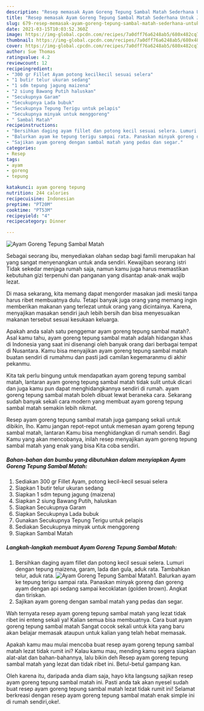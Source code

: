 ```yaml
---
description: "Resep memasak Ayam Goreng Tepung Sambal Matah Sederhana Untuk Jualan"
title: "Resep memasak Ayam Goreng Tepung Sambal Matah Sederhana Untuk Jualan"
slug: 679-resep-memasak-ayam-goreng-tepung-sambal-matah-sederhana-untuk-jualan
date: 2021-03-15T10:03:52.360Z
image: https://img-global.cpcdn.com/recipes/7a0dff76a6248ab5/680x482cq70/ayam-goreng-tepung-sambal-matah-foto-resep-utama.jpg
thumbnail: https://img-global.cpcdn.com/recipes/7a0dff76a6248ab5/680x482cq70/ayam-goreng-tepung-sambal-matah-foto-resep-utama.jpg
cover: https://img-global.cpcdn.com/recipes/7a0dff76a6248ab5/680x482cq70/ayam-goreng-tepung-sambal-matah-foto-resep-utama.jpg
author: Sue Thomas
ratingvalue: 4.2
reviewcount: 12
recipeingredient:
- "300 gr Fillet Ayam potong kecilkecil sesuai selera"
- "1 butir telur ukuran sedang"
- "1 sdm tepung jagung maizena"
- "2 siung Bawang Putih haluskan"
- "Secukupnya Garam"
- "Secukupnya Lada bubuk"
- "Secukupnya Tepung Terigu untuk pelapis"
- "Secukupnya minyak untuk menggoreng"
- " Sambal Matah"
recipeinstructions:
- "Bersihkan daging ayam fillet dan potong kecil sesuai selera. Lumuri dengan tepung maizena, garam, lada dan gula, aduk rata. Tambahkan telur, aduk rata."
- "Balurkan ayam ke tepung terigu sampai rata. Panaskan minyak goreng dan goreng ayam dengan api sedang sampai kecoklatan (golden brown). Angkat dan tiriskan."
- "Sajikan ayam goreng dengan sambal matah yang pedas dan segar."
categories:
- Resep
tags:
- ayam
- goreng
- tepung

katakunci: ayam goreng tepung 
nutrition: 244 calories
recipecuisine: Indonesian
preptime: "PT20M"
cooktime: "PT53M"
recipeyield: "4"
recipecategory: Dinner

---
```



![Ayam Goreng Tepung Sambal Matah](https://img-global.cpcdn.com/recipes/7a0dff76a6248ab5/680x482cq70/ayam-goreng-tepung-sambal-matah-foto-resep-utama.jpg)

Sebagai seorang ibu, menyediakan olahan sedap bagi famili merupakan hal yang sangat menyenangkan untuk anda sendiri. Kewajiban seorang istri Tidak sekedar menjaga rumah saja, namun kamu juga harus memastikan kebutuhan gizi terpenuhi dan panganan yang disantap anak-anak wajib lezat.

Di masa  sekarang, kita memang dapat mengorder masakan jadi meski tanpa harus ribet membuatnya dulu. Tetapi banyak juga orang yang memang ingin memberikan makanan yang terlezat untuk orang yang dicintainya. Karena, menyajikan masakan sendiri jauh lebih bersih dan bisa menyesuaikan makanan tersebut sesuai kesukaan keluarga. 



Apakah anda salah satu penggemar ayam goreng tepung sambal matah?. Asal kamu tahu, ayam goreng tepung sambal matah adalah hidangan khas di Indonesia yang saat ini disenangi oleh banyak orang dari berbagai tempat di Nusantara. Kamu bisa menyajikan ayam goreng tepung sambal matah buatan sendiri di rumahmu dan pasti jadi camilan kegemaranmu di akhir pekanmu.

Kita tak perlu bingung untuk mendapatkan ayam goreng tepung sambal matah, lantaran ayam goreng tepung sambal matah tidak sulit untuk dicari dan juga kamu pun dapat menghidangkannya sendiri di rumah. ayam goreng tepung sambal matah boleh dibuat lewat beraneka cara. Sekarang sudah banyak sekali cara modern yang membuat ayam goreng tepung sambal matah semakin lebih nikmat.

Resep ayam goreng tepung sambal matah juga gampang sekali untuk dibikin, lho. Kamu jangan repot-repot untuk memesan ayam goreng tepung sambal matah, lantaran Kamu bisa menghidangkan di rumah sendiri. Bagi Kamu yang akan mencobanya, inilah resep menyajikan ayam goreng tepung sambal matah yang enak yang bisa Kita coba sendiri.

<!--inarticleads1-->

##### Bahan-bahan dan bumbu yang dibutuhkan dalam menyiapkan Ayam Goreng Tepung Sambal Matah:

1. Sediakan 300 gr Fillet Ayam, potong kecil-kecil sesuai selera
1. Siapkan 1 butir telur ukuran sedang
1. Siapkan 1 sdm tepung jagung (maizena)
1. Siapkan 2 siung Bawang Putih, haluskan
1. Siapkan Secukupnya Garam
1. Siapkan Secukupnya Lada bubuk
1. Gunakan Secukupnya Tepung Terigu untuk pelapis
1. Sediakan Secukupnya minyak untuk menggoreng
1. Siapkan  Sambal Matah




<!--inarticleads2-->

##### Langkah-langkah membuat Ayam Goreng Tepung Sambal Matah:

1. Bersihkan daging ayam fillet dan potong kecil sesuai selera. Lumuri dengan tepung maizena, garam, lada dan gula, aduk rata. Tambahkan telur, aduk rata.
<img src="https://img-global.cpcdn.com/steps/bac879d861521cf6/160x128cq70/ayam-goreng-tepung-sambal-matah-langkah-memasak-1-foto.jpg" alt="Ayam Goreng Tepung Sambal Matah">1. Balurkan ayam ke tepung terigu sampai rata. Panaskan minyak goreng dan goreng ayam dengan api sedang sampai kecoklatan (golden brown). Angkat dan tiriskan.
1. Sajikan ayam goreng dengan sambal matah yang pedas dan segar.




Wah ternyata resep ayam goreng tepung sambal matah yang lezat tidak ribet ini enteng sekali ya! Kalian semua bisa membuatnya. Cara buat ayam goreng tepung sambal matah Sangat cocok sekali untuk kita yang baru akan belajar memasak ataupun untuk kalian yang telah hebat memasak.

Apakah kamu mau mulai mencoba buat resep ayam goreng tepung sambal matah lezat tidak rumit ini? Kalau kamu mau, mending kamu segera siapkan alat-alat dan bahan-bahannya, lalu bikin deh Resep ayam goreng tepung sambal matah yang lezat dan tidak ribet ini. Betul-betul gampang kan. 

Oleh karena itu, daripada anda diam saja, hayo kita langsung sajikan resep ayam goreng tepung sambal matah ini. Pasti anda tak akan nyesel sudah buat resep ayam goreng tepung sambal matah lezat tidak rumit ini! Selamat berkreasi dengan resep ayam goreng tepung sambal matah enak simple ini di rumah sendiri,oke!.

